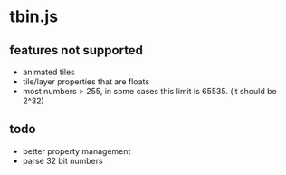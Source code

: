 # tbin.js

## features not supported

- animated tiles
- tile/layer properties that are floats
- most numbers > 255, in some cases this limit is 65535. (it should be 2^32)

## todo

- better property management
- parse 32 bit numbers